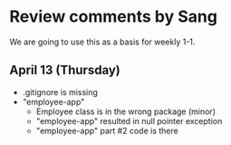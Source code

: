 # Review comments by Sang

We are going to use this as a basis for
weekly 1-1.

## April 13 (Thursday)
- .gitignore is missing
- "employee-app"
  - Employee class is in the wrong package (minor)
  - "employee-app" resulted in null pointer exception
  - "employee-app" part #2 code is there
